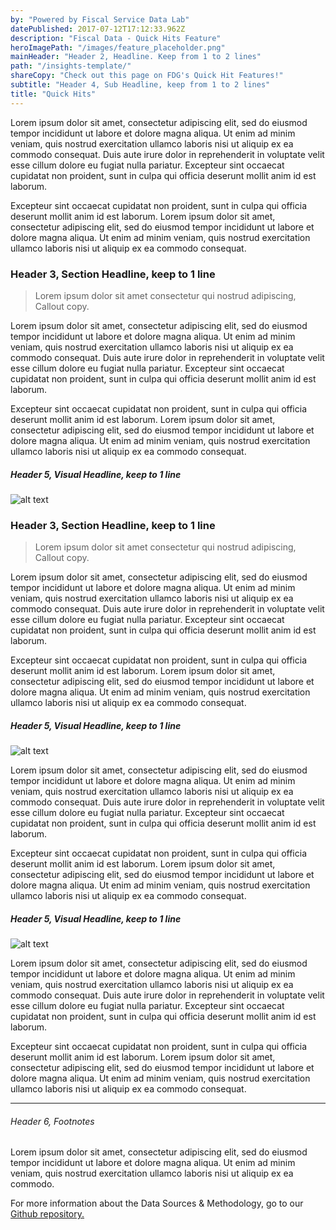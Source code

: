 ```yaml
---
by: "Powered by Fiscal Service Data Lab"
datePublished: 2017-07-12T17:12:33.962Z
description: "Fiscal Data - Quick Hits Feature"
heroImagePath: "/images/feature_placeholder.png"
mainHeader: "Header 2, Headline. Keep from 1 to 2 lines"
path: "/insights-template/"
shareCopy: "Check out this page on FDG's Quick Hit Features!"
subtitle: "Header 4, Sub Headline, keep from 1 to 2 lines"
title: "Quick Hits"
---
```


Lorem ipsum dolor sit amet, consectetur adipiscing elit, sed do eiusmod
tempor incididunt ut labore et dolore magna aliqua. Ut enim ad minim
veniam, quis nostrud exercitation ullamco laboris nisi ut aliquip ex ea
commodo consequat. Duis aute irure dolor in reprehenderit in voluptate
velit esse cillum dolore eu fugiat nulla pariatur. Excepteur sint
occaecat cupidatat non proident, sunt in culpa qui officia deserunt
mollit anim id est laborum.

Excepteur sint occaecat cupidatat non proident, sunt in culpa qui
officia deserunt mollit anim id est laborum. Lorem ipsum dolor sit amet,
consectetur adipiscing elit, sed do eiusmod tempor incididunt ut labore
et dolore magna aliqua. Ut enim ad minim veniam, quis nostrud
exercitation ullamco laboris nisi ut aliquip ex ea commodo consequat.

### Header 3, Section Headline, keep to 1 line

> Lorem ipsum dolor sit amet consectetur qui nostrud adipiscing, Callout copy.

Lorem ipsum dolor sit amet, consectetur adipiscing elit, sed do eiusmod
tempor incididunt ut labore et dolore magna aliqua. Ut enim ad minim
veniam, quis nostrud exercitation ullamco laboris nisi ut aliquip ex ea
commodo consequat. Duis aute irure dolor in reprehenderit in voluptate
velit esse cillum dolore eu fugiat nulla pariatur. Excepteur sint
occaecat cupidatat non proident, sunt in culpa qui officia deserunt
mollit anim id est laborum.

Excepteur sint occaecat cupidatat non proident, sunt in culpa qui
officia deserunt mollit anim id est laborum. Lorem ipsum dolor sit amet,
consectetur adipiscing elit, sed do eiusmod tempor incididunt ut labore
et dolore magna aliqua. Ut enim ad minim veniam, quis nostrud
exercitation ullamco laboris nisi ut aliquip ex ea commodo consequat.

##### Header 5, Visual Headline, keep to 1 line

![alt text](/images/feature_placeholder.png "Visualization")

### Header 3, Section Headline, keep to 1 line

> Lorem ipsum dolor sit amet consectetur qui nostrud adipiscing, Callout copy.

Lorem ipsum dolor sit amet, consectetur adipiscing elit, sed do eiusmod
tempor incididunt ut labore et dolore magna aliqua. Ut enim ad minim
veniam, quis nostrud exercitation ullamco laboris nisi ut aliquip ex ea
commodo consequat. Duis aute irure dolor in reprehenderit in voluptate
velit esse cillum dolore eu fugiat nulla pariatur. Excepteur sint
occaecat cupidatat non proident, sunt in culpa qui officia deserunt
mollit anim id est laborum.

Excepteur sint occaecat cupidatat non proident, sunt in culpa qui
officia deserunt mollit anim id est laborum. Lorem ipsum dolor sit amet,
consectetur adipiscing elit, sed do eiusmod tempor incididunt ut labore
et dolore magna aliqua. Ut enim ad minim veniam, quis nostrud
exercitation ullamco laboris nisi ut aliquip ex ea commodo consequat.

##### Header 5, Visual Headline, keep to 1 line

![alt text](/images/feature_placeholder.png "Visualization")

Lorem ipsum dolor sit amet, consectetur adipiscing elit, sed do eiusmod
tempor incididunt ut labore et dolore magna aliqua. Ut enim ad minim
veniam, quis nostrud exercitation ullamco laboris nisi ut aliquip ex ea
commodo consequat. Duis aute irure dolor in reprehenderit in voluptate
velit esse cillum dolore eu fugiat nulla pariatur. Excepteur sint
occaecat cupidatat non proident, sunt in culpa qui officia deserunt
mollit anim id est laborum.

Excepteur sint occaecat cupidatat non proident, sunt in culpa qui
officia deserunt mollit anim id est laborum. Lorem ipsum dolor sit amet,
consectetur adipiscing elit, sed do eiusmod tempor incididunt ut labore
et dolore magna aliqua. Ut enim ad minim veniam, quis nostrud
exercitation ullamco laboris nisi ut aliquip ex ea commodo consequat.

##### Header 5, Visual Headline, keep to 1 line

![alt text](/images/feature_placeholder.png "Visualization")

Lorem ipsum dolor sit amet, consectetur adipiscing elit, sed do eiusmod
tempor incididunt ut labore et dolore magna aliqua. Ut enim ad minim
veniam, quis nostrud exercitation ullamco laboris nisi ut aliquip ex ea
commodo consequat. Duis aute irure dolor in reprehenderit in voluptate
velit esse cillum dolore eu fugiat nulla pariatur. Excepteur sint
occaecat cupidatat non proident, sunt in culpa qui officia deserunt
mollit anim id est laborum.

Excepteur sint occaecat cupidatat non proident, sunt in culpa qui
officia deserunt mollit anim id est laborum. Lorem ipsum dolor sit amet,
consectetur adipiscing elit, sed do eiusmod tempor incididunt ut labore
et dolore magna aliqua. Ut enim ad minim veniam, quis nostrud
exercitation ullamco laboris nisi ut aliquip ex ea commodo consequat.

---

###### Header 6, Footnotes

<DSM>

Lorem ipsum dolor sit amet, consectetur adipiscing elit,
sed do eiusmod tempor incididunt ut labore et dolore magna aliqua. Ut
enim ad minim veniam, quis nostrud exercitation ullamco laboris nisi ut
aliquip ex ea commodo.

For more information about the Data Sources & Methodology,
go to our [Github repository. <ExtIcon />](https://fiscaldata.treasury.gov/)

</DSM>
